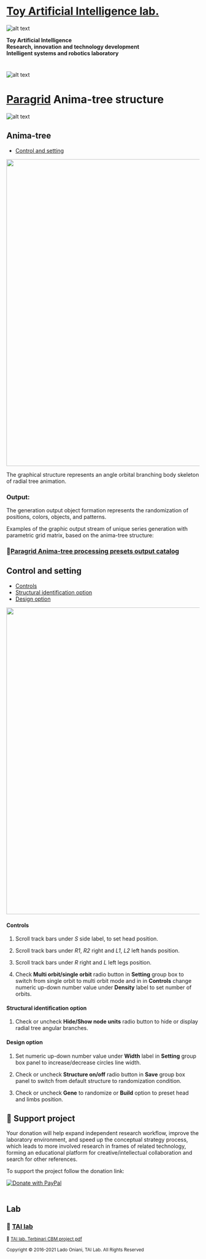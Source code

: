 


 # [Toy Artificial Intelligence lab.](https://ladooniani.github.io/tailab/) 
 
 ![alt text](https://github.com/ladooniani/tailab/blob/master/assets/toy_artificial_intelligence_lab_logo.png)

**Toy Artificial Intelligence\
Research, innovation and technology development\
Intelligent systems and robotics laboratory**

#

![alt text](https://github.com/ladooniani/tailab/blob/master/assets/tai_lab_terbinari_cbm_project_logo.png)

# [Paragrid](https://github.com/Toy-Artificial-Intelligence-lab/paragrid-doc) Anima-tree structure

![alt text](https://github.com/ladooniani/resume-cv/blob/main/img/img17.jpg)

## Anima-tree

 - [Control and setting](#Control-and-setting)

<img src="https://github.com/Toy-Artificial-Intelligence-lab/paragrid-doc/blob/main/images/paragrid/paragrid-app-12.png" width="800">

The graphical structure represents an angle orbital branching body skeleton of radial tree animation.

### Output:

The generation output object formation represents the randomization of positions, colors, objects, and patterns.
 
Examples of the graphic output stream of unique series generation with parametric grid matrix, based on the anima-tree structure:
 
### 📌[Paragrid Anima-tree processing presets output catalog](https://github.com/Toy-Artificial-Intelligence-lab/paragrid-doc/blob/main/markups/paragrid-anima-tree-presets.md) 

## Control and setting

 - [Controls](#Controls)
 - [Structural identification option](#Structural-identification-option)
 - [Design option](#Design-effect)

<img src="https://github.com/Toy-Artificial-Intelligence-lab/paragrid-doc/blob/main/images/paragrid/paragrid-app-9.png" width="800">

#### Controls

1. Scroll track bars under *S* side label, to set head position.

2. Scroll track bars under *R1*, *R2* right and *L1*, *L2* left hands position.

3. Scroll track bars under *R* right and *L* left legs position.

4. Check **Multi orbit/single orbit** radio button in **Setting** group box to switch from single orbit to multi orbit mode and in in **Controls** change numeric up-down number value under **Density** label to set number of orbits.

 #### Structural identification option

1. Check or uncheck **Hide/Show node units** radio button to hide or display radial tree angular branches.

#### Design option

1. Set numeric up-down number value under **Width** label in **Setting** group box panel to increase/decrease circles line width.

2. Check or uncheck **Structure on/off** radio button in **Save** group box panel to switch from default structure to randomization condition.

3. Check or uncheck **Gene** to randomize or **Build** option to preset head and limbs position.

## 💖 Support project

Your donation will help expand independent research workflow, improve the laboratory environment, and speed up the conceptual strategy process, which leads to more involved research in frames of related technology, forming an educational platform for creative/intellectual collaboration and search for other references.

To support the project follow the donation link: 

<a href="https://www.paypal.com/cgi-bin/webscr?cmd=_s-xclick&hosted_button_id=GRGH6SL9EL72U">
  <img src="https://www.paypalobjects.com/en_US/i/btn/btn_donate_SM.gif" alt="Donate with PayPal" /><br><br>
</a>

## Lab

### 🔬 [TAI lab](https://ladooniani.github.io/tailab/) 

<sub>📃 [TAI lab. Terbinari CBM project pdf](https://github.com/ladooniani/tailab/blob/master/docs/tai.pdf)<sub>

<sub>Copyright © 2016-2021 Lado Oniani, TAI Lab. All Rights Reserved<sub>


